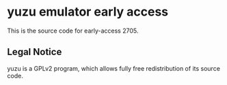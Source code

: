 yuzu emulator early access
=============

This is the source code for early-access 2705.

## Legal Notice

yuzu is a GPLv2 program, which allows fully free redistribution of its source code.